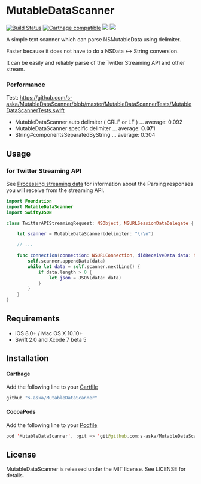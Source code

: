 # MutableDataScanner

[![Build Status](https://www.bitrise.io/app/b6bf3a2353584846.svg?token=AfNOSpFuWfABDb-o68wScg&branch=master)](https://www.bitrise.io/app/b6bf3a2353584846)
[![Carthage compatible](https://img.shields.io/badge/Carthage-compatible-4BC51D.svg?style=flat)](https://github.com/Carthage/Carthage)
[![](http://img.shields.io/badge/iOS-8.0%2B-brightgreen.svg?style=flat)]()
[![](http://img.shields.io/badge/OS%20X-10.10%2B-brightgreen.svg?style=flat)]()

A simple text scanner which can parse NSMutableData using delimiter.

Faster because it does not have to do a NSData <-> String conversion.

It can be easily and reliably parse of the Twitter Streaming API and other stream.


### Performance

Test: https://github.com/s-aska/MutableDataScanner/blob/master/MutableDataScannerTests/MutableDataScannerTests.swift

- MutableDataScanner auto delimiter ( CRLF or LF ) ... average: 0.092
- MutableDataScanner specific delimiter ... average: __0.071__
- String#componentsSeparatedByString ... average: 0.304


## Usage

### for Twitter Streaming API

See [Processing streaming data](https://dev.twitter.com/streaming/overview/processing) for information about the Parsing responses you will receive from the streaming API.

```swift
import Foundation
import MutableDataScanner
import SwiftyJSON

class TwitterAPIStreamingRequest: NSObject, NSURLSessionDataDelegate {

    let scanner = MutableDataScanner(delimiter: "\r\n")

    // ...

    func connection(connection: NSURLConnection, didReceiveData data: NSData) {
        self.scanner.appendData(data)
        while let data = self.scanner.nextLine() {
            if data.length > 0 {
                let json = JSON(data: data)
            }
        }
    }
}
```


## Requirements

- iOS 8.0+ / Mac OS X 10.10+
- Swift 2.0 and Xcode 7 beta 5


## Installation

#### Carthage

Add the following line to your [Cartfile](https://github.com/carthage/carthage)

```swift
github "s-aska/MutableDataScanner"
```

#### CocoaPods

Add the following line to your [Podfile](https://guides.cocoapods.org/)

```swift
pod 'MutableDataScanner', :git => 'git@github.com:s-aska/MutableDataScanner.git'
```


## License

MutableDataScanner is released under the MIT license. See LICENSE for details.
